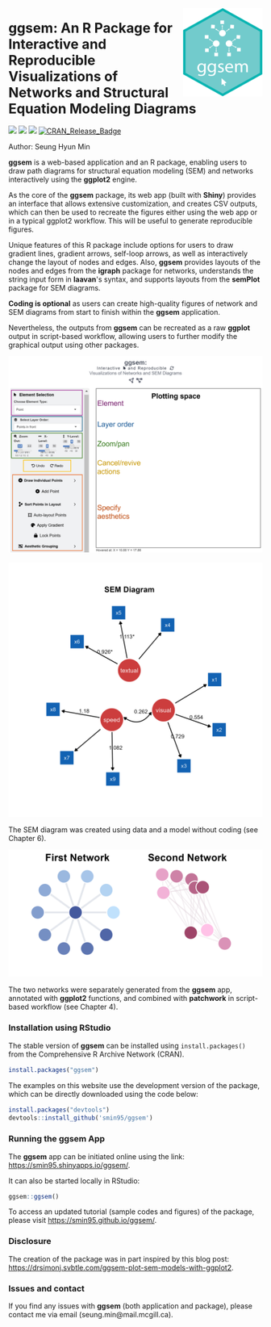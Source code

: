 <p align="center">
  <img src="man/figures/hex_code.png" height="175px" width="158px" align="right">
  <h1 align="left" style="font-size: 1.9em;"><strong>ggsem</strong>: An R Package for Interactive and Reproducible Visualizations of Networks and Structural Equation Modeling Diagrams</h1>
</p>


[![](http://cranlogs.r-pkg.org/badges/grand-total/ggsem?color=pink)](https://cran.r-project.org/package=ggsem)
[![](https://cranlogs.r-pkg.org/badges/ggsem?color=green)](https://cran.r-project.org/package=ggsem) [![](https://img.shields.io/badge/devel%20version-0.2.4-black.svg)](https://github.com/smin95/ggsem) [![CRAN_Release_Badge](http://www.r-pkg.org/badges/version-ago/ggsem?color=green)](https://CRAN.R-project.org/package=ggsem) 

Author: Seung Hyun Min


**ggsem** is a web-based application and an R package, enabling users to draw path diagrams for structural equation modeling (SEM) and networks interactively using the **ggplot2** engine.

As the core of the **ggsem** package, its web app (built with **Shiny**) provides an interface that allows extensive customization, and creates CSV outputs, which can then be used to recreate the figures either using the web app or in a typical ggplot2 workflow. This will be useful to generate reproducible figures.

Unique features of this R package include options for users to draw gradient lines, gradient arrows, self-loop arrows, as well as interactively change the layout of nodes and edges.
Also, **ggsem** provides layouts of the nodes and edges from the **igraph** package for networks, understands the string input form in **laavan**'s syntax, and supports layouts from the **semPlot** package for SEM diagrams. 

**Coding is optional** as users can create high-quality figures of network and SEM diagrams from start to finish within the **ggsem** application.

Nevertheless, the outputs from **ggsem** can be recreated as a raw **ggplot** output in script-based workflow, allowing users to further modify the graphical output using other packages.

<a href="https://smin95.shinyapps.io/ggsem/">
    <img src="vignettes/layout1.png" alt="layout1" width="750">
</a>
&nbsp;&nbsp;
<img src="vignettes/fig6f.png" alt="fig6f" width="640">

The SEM diagram was created using data and a model without coding (see Chapter 6).

<img src="vignettes/p4.png" alt="p4" width="640">

The two networks were separately generated from the **ggsem** app, annotated with **ggplot2** functions, and combined with **patchwork** in script-based workflow (see Chapter 4).


### Installation using RStudio

The stable version of **ggsem** can be installed using `install.packages()` from the Comprehensive R Archive Network (CRAN).

```r
install.packages("ggsem")
```

The examples on this website use the development version of the package, which can be directly downloaded using the code below:

``` r
install.packages("devtools")
devtools::install_github('smin95/ggsem')
```

### Running the ggsem App 

The **ggsem** app can be initiated online using the link: https://smin95.shinyapps.io/ggsem/. 

It can also be started locally in RStudio:

``` r
ggsem::ggsem()
```

To access an updated tutorial (sample codes and figures) of the package, please visit https://smin95.github.io/ggsem/.


### Disclosure

The creation of the package was in part inspired by this blog post: https://drsimonj.svbtle.com/ggsem-plot-sem-models-with-ggplot2.

### Issues and contact

If you find any issues with **ggsem** (both application and package), please contact me via email (seung.min\@mail.mcgill.ca).
